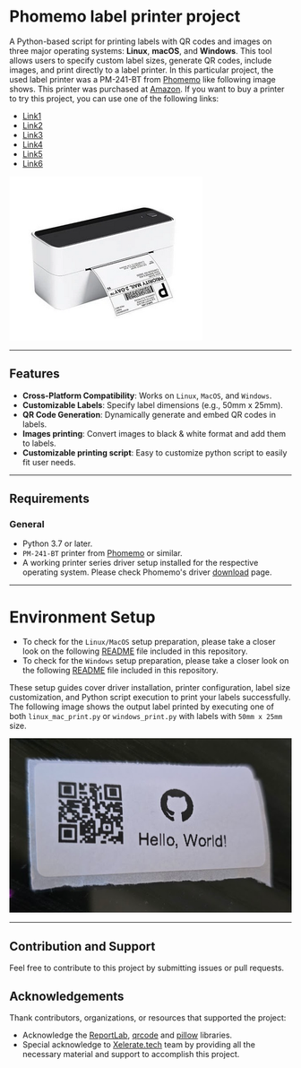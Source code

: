# Phomemo label printer project

A Python-based script for printing labels with QR codes and images on three major operating systems: **Linux**, **macOS**, and **Windows**. This tool allows users to specify custom label sizes, generate QR codes, include images, and print directly to a label printer. In this particular project, the used label printer was a PM-241-BT from [Phomemo](https://phomemo.com) like following image shows. This printer was purchased at [Amazon](http://www.amazon.es). If you want to buy a printer to try this project, you can use one of the following links:

  - [Link1](http://www.amazon.es/dp/B0BSBTWQ17/ref=nosim?tag=pmcunhasilva-21)
  - [Link2](http://www.amazon.es/dp/B0BMKTV8ZL/ref=nosim?tag=pmcunhasilva-21)
  - [Link3](http://www.amazon.es/dp/B0BTYFJR36/ref=nosim?tag=pmcunhasilva-21)
  - [Link4](http://www.amazon.es/dp/B0BTYD7H28/ref=nosim?tag=pmcunhasilva-21)
  - [Link5](http://www.amazon.es/dp/B0CCRSJP5S/ref=nosim?tag=pmcunhasilva-21)
  - [Link6](http://www.amazon.es/dp/B0BS8Q3FZQ/ref=nosim?tag=pmcunhasilva-21)

![PM-241-BT](.doc/images/PM-241-BT.png)

---

## Features

- **Cross-Platform Compatibility**: Works on `Linux`, `MacOS`, and `Windows`.
- **Customizable Labels**: Specify label dimensions (e.g., 50mm x 25mm).
- **QR Code Generation**: Dynamically generate and embed QR codes in labels.
- **Images printing**: Convert images to black & white format and add them to labels.
- **Customizable printing script**: Easy to customize python script to easily fit user needs.

---

## Requirements

### General
- Python 3.7 or later.
- `PM-241-BT` printer from [Phomemo](https://phomemo.com) or similar.
- A working printer series driver setup installed for the respective operating system. Please check Phomemo's driver [download](https://eu.phomemo.com/pages/drivers) page.

---

# Environment Setup

- To check for the `Linux/MacOS` setup preparation, please take a closer look on the following [README](.doc/readmes/README_LINUX_MAC.md) file included in this repository.
- To check for the `Windows` setup preparation, please take a closer look on the following [README](.doc/readmes/README_WINDOWS.md) file included in this repository.

These setup guides cover driver installation, printer configuration, label size customization, and Python script execution to print your labels successfully. The following image shows the output label printed by executing one of both `linux_mac_print.py` or `windows_print.py` with labels with `50mm x 25mm` size.

![final_label](.doc/images/final_label.png)

---

## Contribution and Support

Feel free to contribute to this project by submitting issues or pull requests.

## Acknowledgements

Thank contributors, organizations, or resources that supported the project:

- Acknowledge the [ReportLab](https://www.reportlab.com/), [qrcode](https://github.com/lincolnloop/python-qrcode) and [pillow](https://pillow.readthedocs.io/en/stable/) libraries.
- Special acknowledge to [Xelerate.tech](https://www.xelerate.tech/) team by providing all the necessary material and support to accomplish this project.
